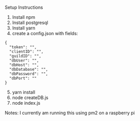 Setup Instructions

1. Install npm
2. Install postgresql
3. Install yarn
4. create a config.json with fields:
```
{
  "token": "",
  "clientID": "",
  "guildID": "",
  "dbUser": "",
  "dbHost": "",
  "dbDatabase": "",
  "dbPassword": "",
  "dbPort": ""
}
```
5. yarn install
6. node createDB.js
7. node index.js

Notes:
I currently am running this using pm2 on a raspberry pi